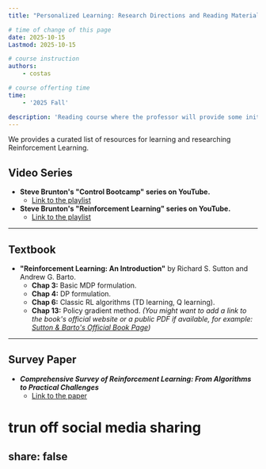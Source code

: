 ```yaml
---
title: "Personalized Learning: Research Directions and Reading Material"

# time of change of this page
date: 2025-10-15
Lastmod: 2025-10-15

# course instruction
authors: 
    - costas

# course offerting time
time: 
    - '2025 Fall'

description: 'Reading course where the professor will provide some initial material and students will choose which topics to develop further according to their interests. Students will present each week several papers.'
---
```


We provides a curated list of resources for learning and researching Reinforcement Learning.

## Video Series

* **Steve Brunton's "Control Bootcamp" series on YouTube.**
    * [Link to the playlist](https://www.youtube.com/watch?v=Pi7l8mMjYVE&list=PLMrJAkhIeNNR20Mz-VpzgfQs5zrYi085m)
* **Steve Brunton's "Reinforcement Learning" series on YouTube.**
    * [Link to the playlist](https://www.youtube.com/watch?v=0MNVhXEX9to&list=PLMrJAkhIeNNQe1JXNvaFvURxGY4gE9k74)

---

## Textbook

* **"Reinforcement Learning: An Introduction"** by Richard S. Sutton and Andrew G. Barto.
    * **Chap 3:** Basic MDP formulation.
    * **Chap 4:** DP formulation.
    * **Chap 6:** Classic RL algorithms (TD learning, Q learning).
    * **Chap 13:** Policy gradient method.
    *(You might want to add a link to the book's official website or a public PDF if available, for example: [Sutton & Barto's Official Book Page](http://incompleteideas.net/book/the-book-2nd.html))*

---

## Survey Paper

* ***Comprehensive Survey of Reinforcement Learning: From Algorithms to Practical Challenges***
    * [Link to the paper](https://arxiv.org/pdf/2411.18892)


# trun off social media sharing
share: false    
---

<!-- More introduction goes here -->
<!-- Support HTML -->

<!--more-->
